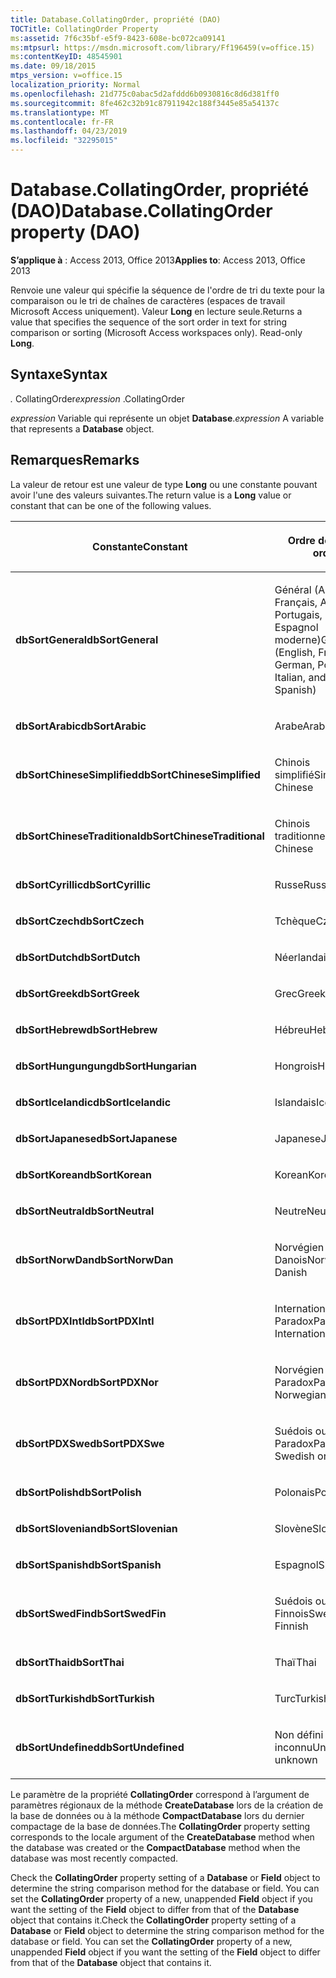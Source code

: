 ```yaml
---
title: Database.CollatingOrder, propriété (DAO)
TOCTitle: CollatingOrder Property
ms:assetid: 7f6c35bf-e5f9-8423-608e-bc072ca09141
ms:mtpsurl: https://msdn.microsoft.com/library/Ff196459(v=office.15)
ms:contentKeyID: 48545901
ms.date: 09/18/2015
mtps_version: v=office.15
localization_priority: Normal
ms.openlocfilehash: 21d775c0abac5d2afddd6b0930816c8d6d381ff0
ms.sourcegitcommit: 8fe462c32b91c87911942c188f3445e85a54137c
ms.translationtype: MT
ms.contentlocale: fr-FR
ms.lasthandoff: 04/23/2019
ms.locfileid: "32295015"
---
```

# <a name="databasecollatingorder-property-dao"></a><span data-ttu-id="e47c2-102">Database.CollatingOrder, propriété (DAO)</span><span class="sxs-lookup"><span data-stu-id="e47c2-102">Database.CollatingOrder property (DAO)</span></span>


<span data-ttu-id="e47c2-103">**S’applique à** : Access 2013, Office 2013</span><span class="sxs-lookup"><span data-stu-id="e47c2-103">**Applies to**: Access 2013, Office 2013</span></span>

<span data-ttu-id="e47c2-p101">Renvoie une valeur qui spécifie la séquence de l'ordre de tri du texte pour la comparaison ou le tri de chaînes de caractères (espaces de travail Microsoft Access uniquement). Valeur **Long** en lecture seule.</span><span class="sxs-lookup"><span data-stu-id="e47c2-p101">Returns a value that specifies the sequence of the sort order in text for string comparison or sorting (Microsoft Access workspaces only). Read-only **Long**.</span></span>

## <a name="syntax"></a><span data-ttu-id="e47c2-106">Syntaxe</span><span class="sxs-lookup"><span data-stu-id="e47c2-106">Syntax</span></span>

<span data-ttu-id="e47c2-107">*.* CollatingOrder</span><span class="sxs-lookup"><span data-stu-id="e47c2-107">*expression* .CollatingOrder</span></span>

<span data-ttu-id="e47c2-108">*expression* Variable qui représente un objet **Database**.</span><span class="sxs-lookup"><span data-stu-id="e47c2-108">*expression* A variable that represents a **Database** object.</span></span>

## <a name="remarks"></a><span data-ttu-id="e47c2-109">Remarques</span><span class="sxs-lookup"><span data-stu-id="e47c2-109">Remarks</span></span>

<span data-ttu-id="e47c2-110">La valeur de retour est une valeur de type **Long** ou une constante pouvant avoir l'une des valeurs suivantes.</span><span class="sxs-lookup"><span data-stu-id="e47c2-110">The return value is a **Long** value or constant that can be one of the following values.</span></span>

<table>
<colgroup>
<col style="width: 50%" />
<col style="width: 50%" />
</colgroup>
<thead>
<tr class="header">
<th><p><span data-ttu-id="e47c2-111">Constante</span><span class="sxs-lookup"><span data-stu-id="e47c2-111">Constant</span></span></p></th>
<th><p><span data-ttu-id="e47c2-112">Ordre de tri</span><span class="sxs-lookup"><span data-stu-id="e47c2-112">Sort order</span></span></p></th>
</tr>
</thead>
<tbody>
<tr class="odd">
<td><p><span data-ttu-id="e47c2-113"><strong>dbSortGeneral</strong></span><span class="sxs-lookup"><span data-stu-id="e47c2-113"><strong>dbSortGeneral</strong></span></span></p></td>
<td><p><span data-ttu-id="e47c2-114">Général (Anglais, Français, Allemand, Portugais, Italien et Espagnol moderne)</span><span class="sxs-lookup"><span data-stu-id="e47c2-114">General (English, French, German, Portuguese, Italian, and Modern Spanish)</span></span></p></td>
</tr>
<tr class="even">
<td><p><span data-ttu-id="e47c2-115"><strong>dbSortArabic</strong></span><span class="sxs-lookup"><span data-stu-id="e47c2-115"><strong>dbSortArabic</strong></span></span></p></td>
<td><p><span data-ttu-id="e47c2-116">Arabe</span><span class="sxs-lookup"><span data-stu-id="e47c2-116">Arabic</span></span></p></td>
</tr>
<tr class="odd">
<td><p><span data-ttu-id="e47c2-117"><strong>dbSortChineseSimplified</strong></span><span class="sxs-lookup"><span data-stu-id="e47c2-117"><strong>dbSortChineseSimplified</strong></span></span></p></td>
<td><p><span data-ttu-id="e47c2-118">Chinois simplifié</span><span class="sxs-lookup"><span data-stu-id="e47c2-118">Simplified Chinese</span></span></p></td>
</tr>
<tr class="even">
<td><p><span data-ttu-id="e47c2-119"><strong>dbSortChineseTraditional</strong></span><span class="sxs-lookup"><span data-stu-id="e47c2-119"><strong>dbSortChineseTraditional</strong></span></span></p></td>
<td><p><span data-ttu-id="e47c2-120">Chinois traditionnel</span><span class="sxs-lookup"><span data-stu-id="e47c2-120">Traditional Chinese</span></span></p></td>
</tr>
<tr class="odd">
<td><p><span data-ttu-id="e47c2-121"><strong>dbSortCyrillic</strong></span><span class="sxs-lookup"><span data-stu-id="e47c2-121"><strong>dbSortCyrillic</strong></span></span></p></td>
<td><p><span data-ttu-id="e47c2-122">Russe</span><span class="sxs-lookup"><span data-stu-id="e47c2-122">Russian</span></span></p></td>
</tr>
<tr class="even">
<td><p><span data-ttu-id="e47c2-123"><strong>dbSortCzech</strong></span><span class="sxs-lookup"><span data-stu-id="e47c2-123"><strong>dbSortCzech</strong></span></span></p></td>
<td><p><span data-ttu-id="e47c2-124">Tchèque</span><span class="sxs-lookup"><span data-stu-id="e47c2-124">Czech</span></span></p></td>
</tr>
<tr class="odd">
<td><p><span data-ttu-id="e47c2-125"><strong>dbSortDutch</strong></span><span class="sxs-lookup"><span data-stu-id="e47c2-125"><strong>dbSortDutch</strong></span></span></p></td>
<td><p><span data-ttu-id="e47c2-126">Néerlandais</span><span class="sxs-lookup"><span data-stu-id="e47c2-126">Dutch</span></span></p></td>
</tr>
<tr class="even">
<td><p><span data-ttu-id="e47c2-127"><strong>dbSortGreek</strong></span><span class="sxs-lookup"><span data-stu-id="e47c2-127"><strong>dbSortGreek</strong></span></span></p></td>
<td><p><span data-ttu-id="e47c2-128">Grec</span><span class="sxs-lookup"><span data-stu-id="e47c2-128">Greek</span></span></p></td>
</tr>
<tr class="odd">
<td><p><span data-ttu-id="e47c2-129"><strong>dbSortHebrew</strong></span><span class="sxs-lookup"><span data-stu-id="e47c2-129"><strong>dbSortHebrew</strong></span></span></p></td>
<td><p><span data-ttu-id="e47c2-130">Hébreu</span><span class="sxs-lookup"><span data-stu-id="e47c2-130">Hebrew</span></span></p></td>
</tr>
<tr class="even">
<td><p><span data-ttu-id="e47c2-131"><strong>dbSortHungungung</strong></span><span class="sxs-lookup"><span data-stu-id="e47c2-131"><strong>dbSortHungarian</strong></span></span></p></td>
<td><p><span data-ttu-id="e47c2-132">Hongrois</span><span class="sxs-lookup"><span data-stu-id="e47c2-132">Hungarian</span></span></p></td>
</tr>
<tr class="odd">
<td><p><span data-ttu-id="e47c2-133"><strong>dbSortIcelandic</strong></span><span class="sxs-lookup"><span data-stu-id="e47c2-133"><strong>dbSortIcelandic</strong></span></span></p></td>
<td><p><span data-ttu-id="e47c2-134">Islandais</span><span class="sxs-lookup"><span data-stu-id="e47c2-134">Icelandic</span></span></p></td>
</tr>
<tr class="even">
<td><p><span data-ttu-id="e47c2-135"><strong>dbSortJapanese</strong></span><span class="sxs-lookup"><span data-stu-id="e47c2-135"><strong>dbSortJapanese</strong></span></span></p></td>
<td><p><span data-ttu-id="e47c2-136">Japanese</span><span class="sxs-lookup"><span data-stu-id="e47c2-136">Japanese</span></span></p></td>
</tr>
<tr class="odd">
<td><p><span data-ttu-id="e47c2-137"><strong>dbSortKorean</strong></span><span class="sxs-lookup"><span data-stu-id="e47c2-137"><strong>dbSortKorean</strong></span></span></p></td>
<td><p><span data-ttu-id="e47c2-138">Korean</span><span class="sxs-lookup"><span data-stu-id="e47c2-138">Korean</span></span></p></td>
</tr>
<tr class="even">
<td><p><span data-ttu-id="e47c2-139"><strong>dbSortNeutral</strong></span><span class="sxs-lookup"><span data-stu-id="e47c2-139"><strong>dbSortNeutral</strong></span></span></p></td>
<td><p><span data-ttu-id="e47c2-140">Neutre</span><span class="sxs-lookup"><span data-stu-id="e47c2-140">Neutral</span></span></p></td>
</tr>
<tr class="odd">
<td><p><span data-ttu-id="e47c2-141"><strong>dbSortNorwDan</strong></span><span class="sxs-lookup"><span data-stu-id="e47c2-141"><strong>dbSortNorwDan</strong></span></span></p></td>
<td><p><span data-ttu-id="e47c2-142">Norvégien ou Danois</span><span class="sxs-lookup"><span data-stu-id="e47c2-142">Norwegian or Danish</span></span></p></td>
</tr>
<tr class="even">
<td><p><span data-ttu-id="e47c2-143"><strong>dbSortPDXIntl</strong></span><span class="sxs-lookup"><span data-stu-id="e47c2-143"><strong>dbSortPDXIntl</strong></span></span></p></td>
<td><p><span data-ttu-id="e47c2-144">International Paradox</span><span class="sxs-lookup"><span data-stu-id="e47c2-144">Paradox International</span></span></p></td>
</tr>
<tr class="odd">
<td><p><span data-ttu-id="e47c2-145"><strong>dbSortPDXNor</strong></span><span class="sxs-lookup"><span data-stu-id="e47c2-145"><strong>dbSortPDXNor</strong></span></span></p></td>
<td><p><span data-ttu-id="e47c2-146">Norvégien ou Danois Paradox</span><span class="sxs-lookup"><span data-stu-id="e47c2-146">Paradox Norwegian or Danish</span></span></p></td>
</tr>
<tr class="even">
<td><p><span data-ttu-id="e47c2-147"><strong>dbSortPDXSwe</strong></span><span class="sxs-lookup"><span data-stu-id="e47c2-147"><strong>dbSortPDXSwe</strong></span></span></p></td>
<td><p><span data-ttu-id="e47c2-148">Suédois ou Finnois Paradox</span><span class="sxs-lookup"><span data-stu-id="e47c2-148">Paradox Swedish or Finnish</span></span></p></td>
</tr>
<tr class="odd">
<td><p><span data-ttu-id="e47c2-149"><strong>dbSortPolish</strong></span><span class="sxs-lookup"><span data-stu-id="e47c2-149"><strong>dbSortPolish</strong></span></span></p></td>
<td><p><span data-ttu-id="e47c2-150">Polonais</span><span class="sxs-lookup"><span data-stu-id="e47c2-150">Polish</span></span></p></td>
</tr>
<tr class="even">
<td><p><span data-ttu-id="e47c2-151"><strong>dbSortSlovenian</strong></span><span class="sxs-lookup"><span data-stu-id="e47c2-151"><strong>dbSortSlovenian</strong></span></span></p></td>
<td><p><span data-ttu-id="e47c2-152">Slovène</span><span class="sxs-lookup"><span data-stu-id="e47c2-152">Slovenian</span></span></p></td>
</tr>
<tr class="odd">
<td><p><span data-ttu-id="e47c2-153"><strong>dbSortSpanish</strong></span><span class="sxs-lookup"><span data-stu-id="e47c2-153"><strong>dbSortSpanish</strong></span></span></p></td>
<td><p><span data-ttu-id="e47c2-154">Espagnol</span><span class="sxs-lookup"><span data-stu-id="e47c2-154">Spanish</span></span></p></td>
</tr>
<tr class="even">
<td><p><span data-ttu-id="e47c2-155"><strong>dbSortSwedFin</strong></span><span class="sxs-lookup"><span data-stu-id="e47c2-155"><strong>dbSortSwedFin</strong></span></span></p></td>
<td><p><span data-ttu-id="e47c2-156">Suédois ou Finnois</span><span class="sxs-lookup"><span data-stu-id="e47c2-156">Swedish or Finnish</span></span></p></td>
</tr>
<tr class="odd">
<td><p><span data-ttu-id="e47c2-157"><strong>dbSortThai</strong></span><span class="sxs-lookup"><span data-stu-id="e47c2-157"><strong>dbSortThai</strong></span></span></p></td>
<td><p><span data-ttu-id="e47c2-158">Thaï</span><span class="sxs-lookup"><span data-stu-id="e47c2-158">Thai</span></span></p></td>
</tr>
<tr class="even">
<td><p><span data-ttu-id="e47c2-159"><strong>dbSortTurkish</strong></span><span class="sxs-lookup"><span data-stu-id="e47c2-159"><strong>dbSortTurkish</strong></span></span></p></td>
<td><p><span data-ttu-id="e47c2-160">Turc</span><span class="sxs-lookup"><span data-stu-id="e47c2-160">Turkish</span></span></p></td>
</tr>
<tr class="odd">
<td><p><span data-ttu-id="e47c2-161"><strong>dbSortUndefined</strong></span><span class="sxs-lookup"><span data-stu-id="e47c2-161"><strong>dbSortUndefined</strong></span></span></p></td>
<td><p><span data-ttu-id="e47c2-162">Non défini ou inconnu</span><span class="sxs-lookup"><span data-stu-id="e47c2-162">Undefined or unknown</span></span></p></td>
</tr>
</tbody>
</table>


<span data-ttu-id="e47c2-163">Le paramètre de la propriété **CollatingOrder** correspond à l’argument de paramètres régionaux de la méthode **CreateDatabase** lors de la création de la base de données ou à la méthode **CompactDatabase** lors du dernier compactage de la base de données.</span><span class="sxs-lookup"><span data-stu-id="e47c2-163">The **CollatingOrder** property setting corresponds to the locale argument of the **CreateDatabase** method when the database was created or the **CompactDatabase** method when the database was most recently compacted.</span></span>

<span data-ttu-id="e47c2-p102">Check the **CollatingOrder** property setting of a **Database** or **Field** object to determine the string comparison method for the database or field. You can set the **CollatingOrder** property of a new, unappended **Field** object if you want the setting of the **Field** object to differ from that of the **Database** object that contains it.</span><span class="sxs-lookup"><span data-stu-id="e47c2-p102">Check the **CollatingOrder** property setting of a **Database** or **Field** object to determine the string comparison method for the database or field. You can set the **CollatingOrder** property of a new, unappended **Field** object if you want the setting of the **Field** object to differ from that of the **Database** object that contains it.</span></span>

